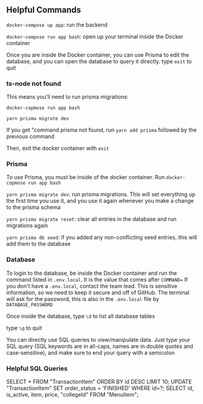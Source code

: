 ## Helpful Commands

```docker-compose up app```: run the backend

```docker-compose run app bash```: open up your terminal inside the Docker container

Once you are inside the Docker container, you can use Prisma to edit the database, and you can open the database to query it directly. type ```exit``` to quit

### ts-node not found
This means you'll need to run prisma migrations:

```docker-copmose run app bash```

```yarn prisma migrate dev``` 

If you get "command prisma not found, run ```yarn add prisma``` followed by the previous command

Then, exit the docker container with ```exit``` 

### Prisma

To use Prisma, you must be inside of the docker container. Run ```docker-copmose run app bash```

```yarn prisma migrate dev```: run prisma migrations. This will set everything up the first time you use it, and you use it again whenever you make a change to the prisma schema

```yarn prisma migrate reset```: clear all entries in the database and run migrations again

```yarn prisma db seed```: if you added any non-conflicting seed entries, this will add them to the database


### Database

To login to the database, be inside the Docker container and run the command listed in ```.env.local```. It is the value that comes after ```COMMAND=``` If you don't have a ```.env.local```, contact the team lead. This is sensitive information, so we need to keep it secure and off of GitHub. The terminal will ask for the password, this is also in the ```.env.local``` file by ```DATABASE_PASSWORD```

Once inside the database, type ```\d``` to list all database tables

type ```\q``` to quit

You can directly use SQL queries to view/manipulate data. Just type your SQL query (SQL keywords are in all-caps, names are in double quotes and case-sensitive), and make sure to end your query with a semicolon


### Helpful SQL Queries
SELECT * FROM "TransactionItem" ORDER BY id DESC LIMIT 10;
UPDATE "TransactionItem" SET order_status = 'FINISHED' WHERE id=?;
SELECT id, is_active, item, price, "collegeId" FROM "MenuItem";
